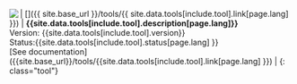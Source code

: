 | [<img align='left' src='{{ site.baseurl }}/assets/tool/{{ site.data.tools[include.tool].img[page.lang]}}'/>]({{ site.base_url }}/tools/{{ site.data.tools[include.tool].link[page.lang] }}) | **{{site.data.tools[include.tool].description[page.lang]}}** <br/> Version: {{site.data.tools[include.tool].version}} <br/> Status:{{site.data.tools[include.tool].status[page.lang] }} <br/> [See documentation]({{site.base_url}}/tools/{{site.data.tools[include.tool].link[page.lang] }}) |
{: class="tool"}
